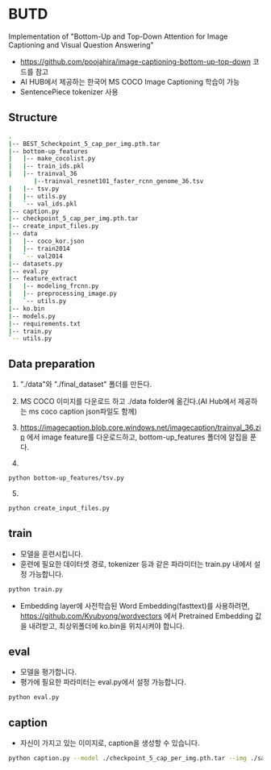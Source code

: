 # BUTD
Implementation of "Bottom-Up and Top-Down Attention for Image Captioning and Visual Question Answering"

* https://github.com/poojahira/image-captioning-bottom-up-top-down 코드를 참고
* AI HUB에서 제공하는 한국어 MS COCO Image Captioning 학습이 가능
* SentencePiece tokenizer 사용



## Structure
```bash
.
|-- BEST_5checkpoint_5_cap_per_img.pth.tar
|-- bottom-up_features
|   |-- make_cocolist.py
|   |-- train_ids.pkl
|   |-- trainval_36
       |--trainval_resnet101_faster_rcnn_genome_36.tsv
|   |-- tsv.py
|   |-- utils.py
|   `-- val_ids.pkl
|-- caption.py
|-- checkpoint_5_cap_per_img.pth.tar
|-- create_input_files.py
|-- data
|   |-- coco_kor.json
|   |-- train2014
|   `-- val2014
|-- datasets.py
|-- eval.py
|-- feature_extract
|   |-- modeling_frcnn.py
|   |-- preprocessing_image.py
|   `-- utils.py
|-- ko.bin
|-- models.py
|-- requirements.txt
|-- train.py
`-- utils.py
```

## Data preparation
1. "./data"와 "./final_dataset" 폴더를 만든다.

2. MS COCO 이미지를 다운로드 하고 ./data folder에 옮긴다.(AI Hub에서 제공하는 ms coco caption json파일도 함께)

3. https://imagecaption.blob.core.windows.net/imagecaption/trainval_36.zip 에서 image feature를 다운로드하고, bottom-up_features 폴더에 알집을 푼다.

4.
```bash
python bottom-up_features/tsv.py
```

5.
```bash
python create_input_files.py
```
## train
* 모델을 훈련시킵니다.
* 훈련에 필요한 데이터셋 경로, tokenizer 등과 같은 파라미터는 train.py 내에서 설정 가능합니다.
```bash
python train.py
```
* Embedding layer에 사전학습된 Word Embedding(fasttext)를 사용하려면, https://github.com/Kyubyong/wordvectors 에서 Pretrained Embedding 값을 내려받고, 최상위폴더에 ko.bin을 위치시켜야 합니다.
## eval
* 모델을 평가합니다.
* 평가에 필요한 파라미터는 eval.py에서 설정 가능합니다.
```bash
python eval.py
```
## caption
* 자신이 가지고 있는 이미지로, caption을 생성할 수 있습니다.
```bash
python caption.py --model ./checkpoint_5_cap_per_img.pth.tar --img ./sample.jpg
```
